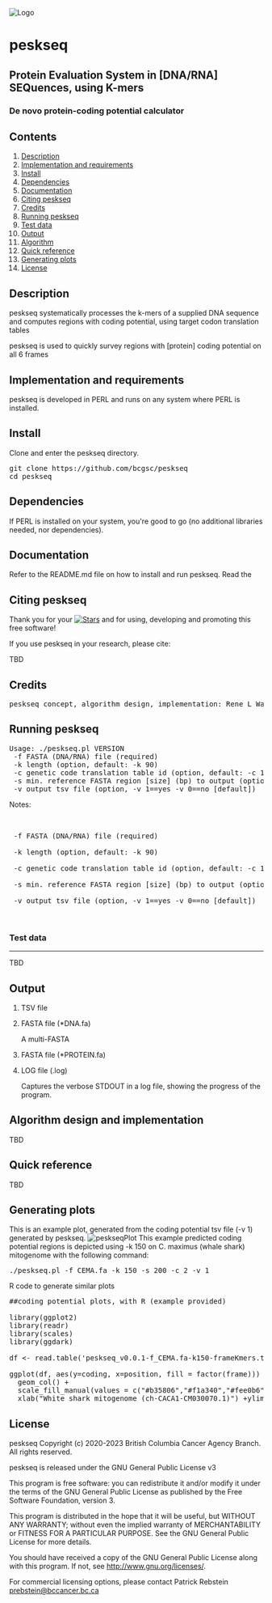 ![Logo](https://github.com/bcgsc/peskseq/blob/main/peskseq-logo.png)

# peskseq
## Protein Evaluation System in [DNA/RNA] SEQuences, using K-mers
### De novo protein-coding potential calculator 


## Contents

1. [Description](#description)
2. [Implementation and requirements](#implementation)
3. [Install](#install)
4. [Dependencies](#dep)
5. [Documentation](#docs)
6. [Citing peskseq](#cite)
7. [Credits](#credits)
8. [Running peskseq](#run)
9. [Test data](#data)
10. [Output](#output)
11. [Algorithm](#algorithm)
12. [Quick reference](#quickref)
13. [Generating plots](#bplot)
14. [License](#license)


## Description <a name=description></a>

peskseq systematically processes the k-mers of a supplied DNA sequence and computes regions with coding potential, using target codon translation tables

peskseq is used to quickly survey regions with [protein] coding potential on all 6 frames


## Implementation and requirements <a name=implementation></a>

peskseq is developed in PERL and runs on any system where PERL is installed.


## Install <a name=install></a>

Clone and enter the peskseq directory.
<pre>
git clone https://github.com/bcgsc/peskseq
cd peskseq
</pre>



## Dependencies <a name=dep></a>

If PERL is installed on your system, you're good to go (no additional libraries needed, nor dependencies).


## Documentation <a name=docs></a>

Refer to the README.md file on how to install and run peskseq. Read the 


## Citing peskseq <a name=cite></a>

Thank you for your [![Stars](https://img.shields.io/github/stars/bcgsc/peskseq.svg)](https://github.com/bcgsc/peskseq/stargazers) and for using, developing and promoting this free software!

If you use peskseq in your research, please cite: 


TBD

## Credits <a name=credits></a>
<pre>
peskseq concept, algorithm design, implementation: Rene L Warren
</pre>


## Running peskseq <a name=run></a>

<pre>
Usage: ./peskseq.pl VERSION
 -f FASTA (DNA/RNA) file (required)
 -k length (option, default: -k 90)
 -c genetic code translation table id (option, default: -c 1 [standard])
 -s min. reference FASTA region [size] (bp) to output (option, default: -s 270 bp)
 -v output tsv file (option, -v 1==yes -v 0==no [default])
</pre>

Notes:
<pre>


 -f FASTA (DNA/RNA) file (required)

 -k length (option, default: -k 90)

 -c genetic code translation table id (option, default: -c 1 [standard])

 -s min. reference FASTA region [size] (bp) to output (option, default: -s 270 bp)

 -v output tsv file (option, -v 1==yes -v 0==no [default])


</pre>

### Test data <a name=data></a>
---------

TBD

## Output  <a name=output></a>

1) TSV file 


2) FASTA file (*DNA.fa)

   A multi-FASTA 

3) FASTA file (*PROTEIN.fa)


4) LOG file (.log)

   Captures the verbose STDOUT in a log file, showing the progress of the program.    


## Algorithm design and implementation <a name=algorithm></a>

TBD
 
## Quick reference <a name=quickref></a>

TBD

## Generating plots <a name=bplot></a>

This is an example plot, generated from the coding potential tsv file (-v 1) generated by peskseq.
![peskseqPlot](https://github.com/bcgsc/peskseq/blob/main/CEMAcpPlot.png)
This example predicted coding potential regions is depicted using -k 150 on C. maximus (whale shark) mitogenome with the following command:
<pre>
./peskseq.pl -f CEMA.fa -k 150 -s 200 -c 2 -v 1
</pre>

R code to generate similar plots
<pre>
##coding potential plots, with R (example provided)

library(ggplot2)
library(readr)
library(scales)
library(ggdark)

df <- read.table('peskseq_v0.0.1-f_CEMA.fa-k150-frameKmers.tsv', sep="\t", header = TRUE)

ggplot(df, aes(y=coding, x=position, fill = factor(frame))) +
  geom_col() +
  scale_fill_manual(values = c("#b35806","#f1a340","#fee0b6","#d8daeb","#998ec3","#542788")) +
  xlab("White shark mitogenome (ch-CACA1-CM030070.1)") +ylim(-1,1)+ ylab("Coding potential") + dark_theme_gray(base_size = 14)
</pre>

## License <a name=license></a>

peskseq Copyright (c) 2020-2023 British Columbia Cancer Agency Branch.  All rights reserved.

peskseq is released under the GNU General Public License v3

This program is free software: you can redistribute it and/or modify
it under the terms of the GNU General Public License as published by
the Free Software Foundation, version 3.

This program is distributed in the hope that it will be useful,
but WITHOUT ANY WARRANTY; without even the implied warranty of
MERCHANTABILITY or FITNESS FOR A PARTICULAR PURPOSE. See the
GNU General Public License for more details.

You should have received a copy of the GNU General Public License
along with this program. If not, see <http://www.gnu.org/licenses/>.

For commercial licensing options, please contact
Patrick Rebstein <prebstein@bccancer.bc.ca>

